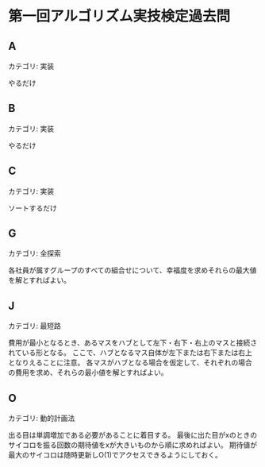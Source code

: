 # 第一回アルゴリズム実技検定過去問

## A
カテゴリ: 実装

やるだけ

## B
カテゴリ: 実装

やるだけ

## C
カテゴリ: 実装

ソートするだけ

## G
カテゴリ: 全探索

各社員が属すグループのすべての組合せについて、幸福度を求めそれらの最大値を解とすればよい。

## J
カテゴリ: 最短路

費用が最小となるとき、あるマスをハブとして左下・右下・右上のマスと接続されている形となる。
ここで、ハブとなるマス自体が左下または右下または右上となりえることに注意。
各マスがハブとなる場合を仮定して、それぞれの場合の費用を求め、それらの最小値を解とすればよい。

## O
カテゴリ: 動的計画法

出る目は単調増加である必要があることに着目する。
最後に出た目がxのときのサイコロを振る回数の期待値をxが大きいものから順に求めればよい。
期待値が最大のサイコロは随時更新しO(1)でアクセスできるようにしておく。
